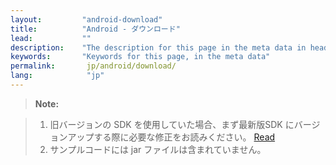 ```yaml
---
layout:         "android-download"
title:          "Android - ダウンロード"
lead:           ""
description:    "The description for this page in the meta data in header."
keywords:       "Keywords for this page, in the meta data"
permalink:       jp/android/download/
lang:            "jp"
---
```



>**Note:**

>1. 旧バージョンの SDK を使用していた場合、まず最新版SDK にバージョンアップする際に必要な修正をお読みください。 [Read]({{site.baseurl}}/jp/android/latest-news/update-to-SDK4_2_x/)<br>
>2. サンプルコードには jar ファイルは含まれていません。
